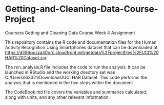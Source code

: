 # Getting-and-Cleaning-Data-Course-Project
Coursera Getting and Cleaning Data Course Week 4 Assignment

This repository contains the R code and documentation files for the Human Activity Recognition Using Smartphones dataset that can be downloaded at https://d396qusza40orc.cloudfront.net/getdata%2Fprojectfiles%2FUCI%20HAR%20Dataset.zip.

The run_analysis.R file includes the code to run the analysis. It can be launched in RStudio and the working directory set was C:/Users/i63321/Downloads/UCI HAR Dataset. This code performs the analysis that is mentioned in the five steps within the document

The CodeBook.md file covers the variables and summaries calculated, along with units, and any other relevant information.
